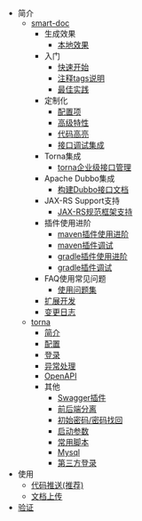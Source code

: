 * 简介
  * [smart-doc](pages/smart-doc/smart-doc.md)
    * 生成效果
      * [本地效果](pages/smart-doc/images/docsImages.md "本地效果")
    * 入门
      * [快速开始](pages/smart-doc/start/start.md "快速开始")
      * [注释tags说明](pages/smart-doc/start/javadoc.md "注释TAGS说明")
      * [最佳实践](pages/smart-doc/start/bestPrictice.md "最佳实践")
    * 定制化
      * [配置项](pages/smart-doc/diy/config.md "配置项")
      * [高级特性](pages/smart-doc/diy/advancedFeatures.md)
      * [代码高亮](pages/smart-doc/diy/highlight.md)
      * [接口调试集成](pages/smart-doc/diy/integrated.md)
    * Torna集成
      * [torna企业级接口管理](pages/smart-doc/torna/tornaIntegration.md "torna企业级接口管理")
    * Apache Dubbo集成
      * [构建Dubbo接口文档](pages/smart-doc/dubbo/dubbo.md "dubbo文档生成")
    * JAX-RS Support支持
      * [JAX-RS规范框架支持](pages/smart-doc/jaxrs/jaxrs.md "Jaxrs规范支持")
    * 插件使用进阶
      * [maven插件使用进阶](pages/smart-doc/plugins/maven_plugin.md "maven插件")
      * [maven插件调试](pages/smart-doc/plugins/maven_plugin_debug.md "maven插件调试")
      * [gradle插件使用进阶](pages/smart-doc/plugins/gradle_plugin.md "maven插件")
      * [gradle插件调试](pages/smart-doc/plugins/gradle_plugin_debug.md "maven插件调试")
    * FAQ使用常见问题
      * [使用问题集](pages/smart-doc/faq/faq.md)
    * [扩展开发](pages/smart-doc/expand/expand.md)
    * [变更日志](pages/smart-doc/changelog/changelog.md)
  * [torna](pages/torna/torna.md)
    * [简介](pages/torna/introduce/introduct.md)
    * [配置](pages/torna/config/config.md)
    * [登录](pages/torna/login/login.md)
    * [异常处理](pages/torna/exception/exception.md)
    * [OpenAPI](pages/torna/openapi/openapi.md)
    * 其他
      * [Swagger插件](pages/torna/other/swagger.md)
      * [前后端分离](pages/torna/other/split.md)
      * [初始密码/密码找回](pages/torna/other/password.md)
      * [启动参数](pages/torna/other/args.md)
      * [常用脚本](pages/torna/other/shell.md)
      * [Mysql](pages/torna/other/mysql.md)
      * [第三方登录](pages/torna/other/third-party-login.md)
* 使用
  * [代码推送(推荐)](pages/quickstart-code.md)
  * [文档上传](pages/quickstart-upload.md)
* [验证](pages/verify.md)

